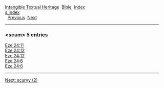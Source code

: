 [Intangible Textual Heritage](../../index)  [Bible](../index) 
[Index](index)   
[s Index](_s_)  
  [Previous](c09893)  [Next](c09895) 

------------------------------------------------------------------------

### &lt;scum&gt; 5 entries

[Eze 24:11](../kjv/eze024.htm#011)  
[Eze 24:12](../kjv/eze024.htm#012)  
[Eze 24:12](../kjv/eze024.htm#012)  
[Eze 24:6](../kjv/eze024.htm#006)  
[Eze 24:6](../kjv/eze024.htm#006)  

------------------------------------------------------------------------

[Next: scurvy (2)](c09895)
